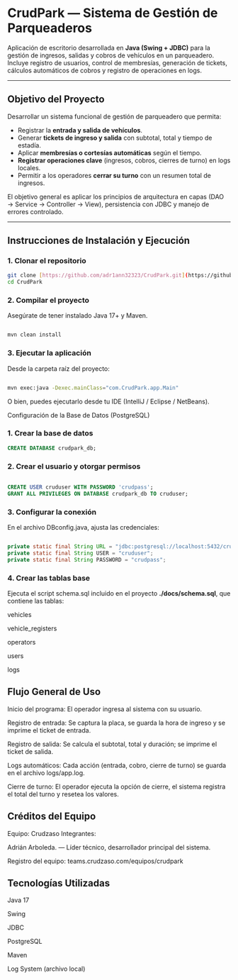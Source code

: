 # CrudPark — Sistema de Gestión de Parqueaderos

Aplicación de escritorio desarrollada en **Java (Swing + JDBC)** para la gestión de ingresos, salidas y cobros de vehículos en un parqueadero.
Incluye registro de usuarios, control de membresías, generación de tickets, cálculos automáticos de cobros y registro de operaciones en logs.

---

## Objetivo del Proyecto

Desarrollar un sistema funcional de gestión de parqueadero que permita:
- Registrar la **entrada y salida de vehículos**.
- Generar **tickets de ingreso y salida** con subtotal, total y tiempo de estadía.
- Aplicar **membresías o cortesías automáticas** según el tiempo.
- **Registrar operaciones clave** (ingresos, cobros, cierres de turno) en logs locales.
- Permitir a los operadores **cerrar su turno** con un resumen total de ingresos.

El objetivo general es aplicar los principios de arquitectura en capas (DAO → Service → Controller → View), persistencia con JDBC y manejo de errores controlado.

---

## Instrucciones de Instalación y Ejecución

### 1. Clonar el repositorio
```bash
git clone [https://github.com/adr1ann32323/CrudPark.git](https://github.com/tuusuario/CrudPark.git)
cd CrudPark
```
### 2. Compilar el proyecto
Asegúrate de tener instalado Java 17+ y Maven.

```bash

mvn clean install
```
### 3. Ejecutar la aplicación
Desde la carpeta raíz del proyecto:

```bash

mvn exec:java -Dexec.mainClass="com.CrudPark.app.Main"
```
O bien, puedes ejecutarlo desde tu IDE (IntelliJ / Eclipse / NetBeans).

Configuración de la Base de Datos (PostgreSQL)
### 1. Crear la base de datos
```SQL
CREATE DATABASE crudpark_db;
```
### 2. Crear el usuario y otorgar permisos
```SQL

CREATE USER cruduser WITH PASSWORD 'crudpass';
GRANT ALL PRIVILEGES ON DATABASE crudpark_db TO cruduser;
```
### 3. Configurar la conexión
En el archivo DBconfig.java, ajusta las credenciales:

```Java

private static final String URL = "jdbc:postgresql://localhost:5432/crudpark_db";
private static final String USER = "cruduser";
private static final String PASSWORD = "crudpass";
```
### 4. Crear las tablas base
Ejecuta el script schema.sql incluido en el proyecto **./docs/schema.sql**, que contiene las tablas:

vehicles

vehicle_registers

operators

users

logs

## Flujo General de Uso
Inicio del programa: El operador ingresa al sistema con su usuario.

Registro de entrada: Se captura la placa, se guarda la hora de ingreso y se imprime el ticket de entrada.

Registro de salida: Se calcula el subtotal, total y duración; se imprime el ticket de salida.

Logs automáticos: Cada acción (entrada, cobro, cierre de turno) se guarda en el archivo logs/app.log.

Cierre de turno: El operador ejecuta la opción de cierre, el sistema registra el total del turno y resetea los valores.

## Créditos del Equipo
Equipo: Crudzaso Integrantes:

Adrián Arboleda. — Líder técnico, desarrollador principal del sistema.

Registro del equipo: teams.crudzaso.com/equipos/crudpark

## Tecnologías Utilizadas
Java 17

Swing

JDBC

PostgreSQL

Maven

Log System (archivo local)